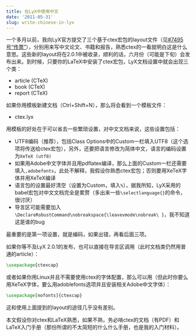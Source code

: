 ```yaml
---
title: 在LyX中使用中文
date: '2011-05-31'
slug: write-chinese-in-lyx
---
```


一个多月以前，我向LyX官方提交了三个基于ctex宏包的layout文件（见[#7495号“传票”](http://www.lyx.org/trac/ticket/7495)），分别用来写中文论文、书籍和报告，熟悉ctex的一看就明白这是什么意思。这些新的layout将在2.0.1中被收录，顺利的话，六月份（可能是下旬）会发布出来。到时候，只要你的LaTeX中安装了ctex宏包，LyX文档设置中就会出现三个类：

- article (CTeX)
- book (CTeX)
- report (CTeX)

如果你用模板新建文档（Ctrl+Shift+N），那么将会看到一个模板文件：
	
- ctex.lyx

用模板的好处在于可以省去一些繁琐设置，对中文文档来说，这些设置包括：

- UTF8编码（推荐），包括Class Options中的Custom一栏填入UTF8（这个选项将传送给ctex宏包），另外，还要把语言修改为简体中文，语言的编码设置为`XeTeX (utf8)`
- 如果用Adobe中文字体并且用pdflatex编译，那么上面的Custom一栏还需要填入`,adobefonts`，此处不解释，我假设你熟悉ctex宏包；否则要用XeTeX字体并用XeTeX编译
- 语言包的设置最好清空（设置为Custom，填入`%`），据我所知，LyX采用的babel宏包对中文文档完全是累赘（多出来一些`\selectlanguage{}`的命令，很讨厌）
- 导言区可能需要加入 `\DeclareRobustCommand\nobreakspace{\leavevmode\nobreak\ }`，我不知道这是谁的bug

最重要的是第一项设置，就是编码，如果出错，再看后面三项。

如果你等不及LyX 2.0.1的发布，也可以直接在导言区调用（此时文档类仍然用普通的article）：

```tex
\usepackage{ctexcap}
```

或者如果你用Linux并且不需要使用ctex的字体配置，那么可以用（但此时你要么用XeTeX字体，要么用adoblefonts选项并且安装相关Adobe中文字体）：

```tex
\usepackage[nofonts]{ctexcap}
```

这和使用上面提到的layout的途径几乎没有差别。

本文假设你对ctex和LaTeX熟悉，如果不熟，务必啃ctex的文档（有PDF）和LaTeX入门手册（那份所谓的不太简短的什么什么手册，也是我的入门材料）。

